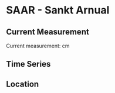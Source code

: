 # SAAR - Sankt Arnual

## Current Measurement

Current measurement: <Value topic="rivers/pegel-online/SAAR/Sankt-Arnual/measurementValue"/> cm

## Time Series

<TimeSeries topic="rivers/pegel-online/SAAR/Sankt-Arnual/measurementValue" period="week" />

## Location

<WorldMap>
  <Marker lat="49.21487155433878" lon="7.022664603929585" labelTopic="rivers/pegel-online/SAAR/Sankt-Arnual/measurementValue" />
</WorldMap>
